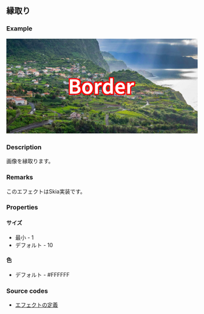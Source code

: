 ## 縁取り

### Example

![](https://github.com/b-editor/BEditor/raw/main/docs/example/border.jpg)

### Description

画像を縁取ります。

### Remarks

このエフェクトはSkia実装です。

### Properties

#### サイズ

* 最小 - 1
* デフォルト - 10

#### 色

* デフォルト - #FFFFFF

### Source codes

* [エフェクトの定義](https://github.com/b-editor/BEditor/blob/main/src/BEditor.Primitive/Effects/PrimitiveImages/Border.cs)